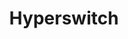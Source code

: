 ---
draft: false
title: Hyperswitch
content:
  id: hyperswitch
  name: Hyperswitch
  logo: /images/applications/invoicing-and-payments/hyperswitch/logo.png
  website: https://hyperswitch.io/
  iframe_website: /website-iframe/applications/invoicing-and-payments/hyperswitch
  dashboardImage: /images/applications/invoicing-and-payments/hyperswitch/screenshot-1.png
  short_description: An open-source payments switch written in Rust to make payments fast, reliable, and affordable.
  description: An open-source payments switch written in Rust to make payments fast, reliable, and affordable. it was a community-led, open payments orchestrator to enable access to the best payment infrastructure for every digital business.
  features:
    - title: Performance
      description: Designed to achieve the best API performance with low resource usage and latency.
    - title: Scale
      description: Designed as an API-first and cloud-native modern tech stack using micro-services architecture for maximum scalability.
    - title: Reliability
      description: Automatic recovery on application and database failures. Extensible to support Multi-Region Active-Active deployments.
    - title: Security
      description: Data privacy from first principles.
  screenshots:
    - /images/applications/invoicing-and-payments/hyperswitch/screenshot-1.png
    - /images/applications/invoicing-and-payments/hyperswitch/screenshot-2.png
---